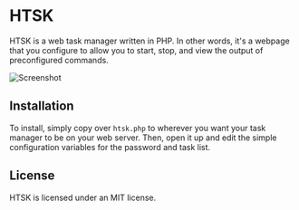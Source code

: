 # HTSK

HTSK is a web task manager written in PHP. In other words, it's a webpage that you configure to allow you to start, stop, and view the
output of preconfigured commands.

![Screenshot](https://www.dropbox.com/s/4h8cntow0cf77yf/HTSK%20Screenshot.png?raw=1)

## Installation

To install, simply copy over `htsk.php` to wherever you want your task manager to be on your web server. Then, open it up and edit the
simple configuration variables for the password and task list.

## License

HTSK is licensed under an MIT license.

